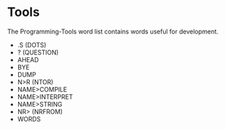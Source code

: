 # Tools
 The Programming-Tools word list contains words useful for development.
 
 * .S (DOTS)
 * ? (QUESTION)
 * AHEAD
 * BYE
 * DUMP
 * N>R (NTOR)
 * NAME>COMPILE
 * NAME>INTERPRET
 * NAME>STRING
 * NR> (NRFROM)
 * WORDS